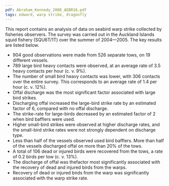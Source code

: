 ```yaml
---
pdf: Abraham_Kennedy_2008_AEBR16.pdf
tags: edward, warp strike, dragonfly
---
```

This report contains an analysis of data on seabird warp strike collected by
fisheries observers. The survey was carried out in the Auckland Islands squid
fishery (SQU6T/1T) over the summer of 2004—2005. The key results are listed
below. 
- 904 good observations were made from 526 separate tows, on 19 different vessels. 
- 789 large bird heavy contacts were observed, at an average rate of 3.5 heavy contacts per hour (c. v. 9%). 
- The number of small bird heavy contacts was lower, with 306 contacts over the entire survey. This corresponds
to an average rate of 1.4 per hour (c. v. 12%). 
- Offal discharge was the most significant factor associated with large bird strikes. 
- Discharging offal
increased the large-bird strike rate by an estimated factor of 6, compared with no offal discharge. 
- The strike-rate for large-birds decreased by an estimated factor of 2 when bird bafflers were used. 
- Higher small-bird strikes were observed at higher discharge rates, and the small-bird strike rates were not strongly dependent on discharge type. 
- Less than half of the vessels observed used bird bafflers. More than half of the vessels discharged offal on more than 20% of the tows. 
- A total of 106 dead or injured birds were recovered from the tows, a rate of 0.2 birds per tow (c. v. 13%). 
- The discharge of offal was thefactor most significantly associated with the recovery of dead and injured birds from the warps. 
- Recovery of dead or injured birds from the warp was significantly associated with the warp strike rate.
